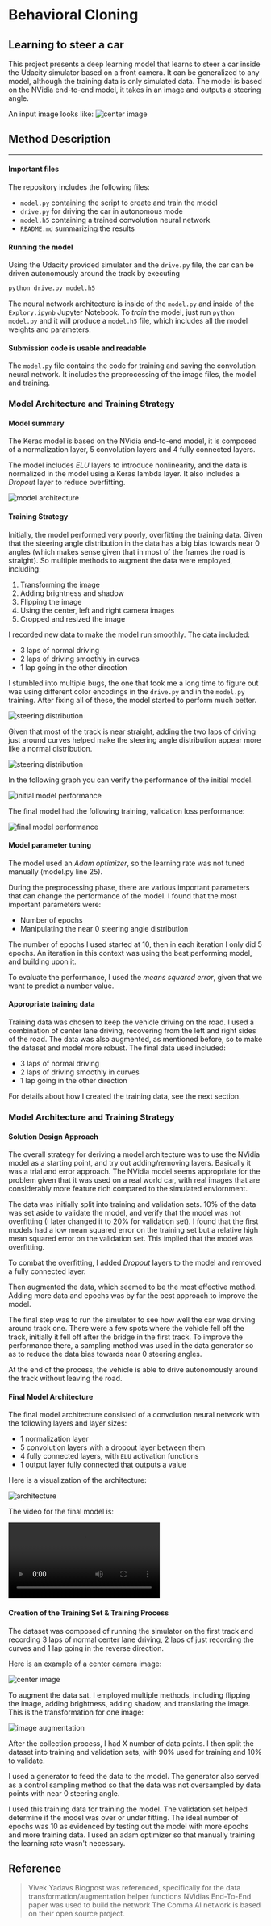 # Behavioral Cloning

## Learning to steer a car

This project presents a deep learning model that learns to steer a car inside the Udacity simulator based on a front camera. It can be generalized to any model, although the training data is only simulated data. The model is based on the NVidia end-to-end model, it takes in an image and outputs a steering angle.

An input image looks like:
![center image](./images/center.png)

## Method Description

---

#### Important files

The repository includes the following files:
* `model.py` containing the script to create and train the model
* `drive.py` for driving the car in autonomous mode
* `model.h5` containing a trained convolution neural network
* `README.md` summarizing the results

#### Running the model
Using the Udacity provided simulator and the `drive.py` file, the car can be driven autonomously around the track by executing
```sh
python drive.py model.h5
```

The neural network architecture is inside of the `model.py` and inside of the `Explory.ipynb` Jupyter Notebook. To *train* the model, just run `python model.py` and it will produce a `model.h5` file, which includes all the model weights and parameters.

#### Submission code is usable and readable

The `model.py` file contains the code for training and saving the convolution neural network. It includes the preprocessing of the image files, the model and training.

### Model Architecture and Training Strategy

#### Model summary

The Keras model is based on the NVidia end-to-end model, it is composed of a normalization layer, 5 convolution layers and 4 fully connected layers.

The model includes *ELU* layers to introduce nonlinearity, and the data is normalized in the model using a Keras lambda layer. It also includes a *Dropout* layer to reduce overfitting.

![model architecture](./images/architecture.png)

#### Training Strategy

Initially, the model performed very poorly, overfitting the training data. Given that the steering angle distribution in the data has a big bias towards near 0 angles (which makes sense given that in most of the frames the road is straight). So multiple methods to augment the data were employed, including:
1. Transforming the image
2. Adding brightness and shadow
3. Flipping the image
4. Using the center, left and right camera images
5. Cropped and resized the image

I recorded new data to make the model run smoothly. The data included:
- 3 laps of normal driving
- 2 laps of driving smoothly in curves
- 1 lap going in the other direction

I stumbled into multiple bugs, the one that took me a long time to figure out was using different color encodings in the `drive.py` and in the `model.py` training. After fixing all of these, the model started to perform much better.

![steering distribution](./images/distribution.png)

Given that most of the track is near straight, adding the two laps of driving just around curves helped make the steering angle distribution appear more like a normal distribution.

![steering distribution](./images/new_distribution.png)

In the following graph you can verify the performance of the initial model.

![initial model performance](/images/initial_model_performance.png)

The final model had the following training, validation loss performance:

![final model performance](./images/final_model_performance.png)

#### Model parameter tuning

The model used an *Adam optimizer*, so the learning rate was not tuned manually (model.py line 25).

During the preprocessing phase, there are various important parameters that can change the performance of the model. I found that the most important parameters were:
- Number of epochs
- Manipulating the near 0 steering angle distribution

The number of epochs I used started at 10, then in each iteration I only did 5 epochs. An iteration in this context was using the best performing model, and building upon it.

To evaluate the performance, I used the *means squared error*, given that we want to predict a number value.


#### Appropriate training data

Training data was chosen to keep the vehicle driving on the road. I used a combination of center lane driving, recovering from the left and right sides of the road. The data was also augmented, as mentioned before, so to make the dataset and model more robust. The final data used included:
- 3 laps of normal driving
- 2 laps of driving smoothly in curves
- 1 lap going in the other direction

For details about how I created the training data, see the next section.

### Model Architecture and Training Strategy

#### Solution Design Approach

The overall strategy for deriving a model architecture was to use the NVidia model as a starting point, and try out adding/removing layers. Basically it was a trial and error approach. The NVidia model seems appropriate for the problem given that it was used on a real world car, with real images that are considerably more feature rich compared to the simulated enviornment.

The data was initially split into training and validation sets. 10% of the data was set aside to validate the model, and verify that the model was not overfitting (I later changed it to 20% for validation set). I found that the first models had a low mean squared error on the training set but a relative high mean squared error on the validation set. This implied that the model was overfitting.

To combat the overfitting, I added *Dropout* layers to the model and removed a fully connected layer.

Then augmented the data, which seemed to be the most effective method. Adding more data and epochs was by far the best approach to improve the model.

The final step was to run the simulator to see how well the car was driving around track one. There were a few spots where the vehicle fell off the track, initially it fell off after the bridge in the first track. To improve the performance there, a sampling method was used in the data generator so as to reduce the data bias towards near 0 steering angles.

At the end of the process, the vehicle is able to drive autonomously around the track without leaving the road.

#### Final Model Architecture

The final model architecture consisted of a convolution neural network with the following layers and layer sizes:
- 1 normalization layer
- 5 convolution layers with a dropout layer between them
- 4 fully connected layers, with `ELU` activation functions
- 1 output layer fully connected that outputs a value

Here is a visualization of the architecture:

![architecture](./images/architecture.png)

The video for the final model is:

![video](./full_run.mp4)

#### Creation of the Training Set & Training Process

The dataset was composed of running the simulator on the first track and recording 3 laps of normal center lane driving, 2 laps of just recording the curves and 1 lap going in the reverse direction.

Here is an example of a center camera image:

![center image](./images/center.png)

To augment the data sat, I employed multiple methods, including flipping the image, adding brightness, adding shadow, and translating the image. This is the transformation for one image:

![image augmentation](./images/grid.png)

After the collection process, I had X number of data points. I then split the dataset into training and validation sets, with 90% used for training and 10% to validate.

I used a generator to feed the data to the model. The generator also served as a control sampling method so that the data was not oversampled by data points with near 0 steering angle.

I used this training data for training the model. The validation set helped determine if the model was over or under fitting. The ideal number of epochs was 10 as evidenced by testing out the model with more epochs and more training data. I used an adam optimizer so that manually training the learning rate wasn't necessary.


## Reference

> Vivek Yadavs Blogpost was referenced, specifically for the data transformation/augmentation helper functions
NVidias End-To-End paper was used to build the network
> The Comma AI network is based on their open source project.
